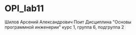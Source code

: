 # OPI_lab11
Шилов
Арсений
Александрович
Поит
Дисциплина "Основы программной инженерии"
курс 1, группа 6, подгруппа 2
